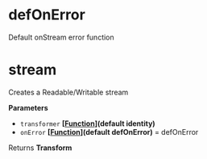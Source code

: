 # defOnError

Default onStream error function

# stream

Creates a Readable/Writable stream

**Parameters**

-   `transformer` **\[[Function](https://developer.mozilla.org/en-US/docs/Web/JavaScript/Reference/Statements/function)](default identity)** 
-   `onError` **\[[Function](https://developer.mozilla.org/en-US/docs/Web/JavaScript/Reference/Statements/function)](default defOnError)** = defOnError

Returns **Transform** 
